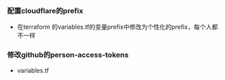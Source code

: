 ### 配置cloudflare的prefix
* 在terraform 的variables.tf的变量prefix中修改为个性化的prefix，每个人都不一样


### 修改github的person-access-tokens
* variables.tf